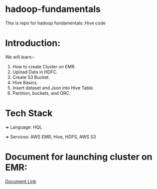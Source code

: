 # hadoop-fundamentals
This is repo for hadoop fundamentals: Hive code

# Introduction:
We will learn:-
1. How to create Cluster on EMR.
2. Upload Data in HDFC.
3. Create S3 Bucket.
4. Hive Basics.
5. Insert dataset and Json into Hive Table.
6. Partition, buckets, and ORC.

# Tech Stack
➔ Language: HQL

➔ Services: AWS EMR, Hive, HDFS, AWS S3

# Document for launching cluster on EMR:

[Document Link](https://shorthillstech-my.sharepoint.com/:p:/r/personal/kapil_jain_shorthillstech_com/_layouts/15/Doc.aspx?sourcedoc=%7B7AC1C117-459F-4526-B62D-8C7D16E7FC5D%7D&file=Sunil_%20Hadoop%20Fundamentals.pptx&action=edit&mobileredirect=true&cid=18c879ba-ac79-49ca-aaa3-09d4962be107
)
